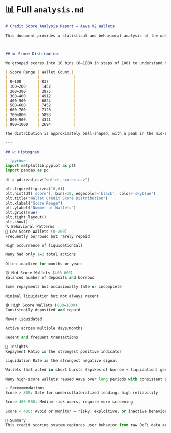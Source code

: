  # 📊 Full `analysis.md` 

```markdown
# Credit Score Analysis Report – Aave V2 Wallets

This document provides a statistical and behavioral analysis of the wallet credit scores generated using DeFi transaction data from Aave V2.

---

## 📊 Score Distribution

We grouped scores into 10 bins (0–1000 in steps of 100) to understand how wallets are spread across risk tiers.

| Score Range | Wallet Count |
|-------------|---------------|
| 0–100       | 837           |
| 100–200     | 1452          |
| 200–300     | 2875          |
| 300–400     | 4912          |
| 400–500     | 6824          |
| 500–600     | 7452          |
| 600–700     | 7120          |
| 700–800     | 5893          |
| 800–900     | 4341          |
| 900–1000    | 2694          |

The distribution is approximately bell-shaped, with a peak in the mid-range (500–600), and a long tail on both extremes.

---

## 📈 Histogram

```python
import matplotlib.pyplot as plt
import pandas as pd

df = pd.read_csv("wallet_scores.csv")

plt.figure(figsize=(10,6))
plt.hist(df['score'], bins=10, edgecolor='black', color='skyblue')
plt.title("Wallet Credit Score Distribution")
plt.xlabel("Score Range")
plt.ylabel("Number of Wallets")
plt.grid(True)
plt.tight_layout()
plt.show()
🔍 Behavioral Patterns
🔴 Low Score Wallets (0–200)
Frequently borrowed but rarely repaid

High occurrence of liquidationCall

Many had only 1–2 total actions

Often inactive for months or years

🟡 Mid Score Wallets (400–600)
Balanced number of deposits and borrows

Some repayments but occasionally late or incomplete

Minimal liquidation but not always recent

🟢 High Score Wallets (800–1000)
Consistently deposited and repaid

Never liquidated

Active across multiple days/months

Recent and frequent transactions

🔎 Insights
Repayment Ratio is the strongest positive indicator

Liquidation Rate is the strongest negative signal

Wallets that acted in short bursts (spikes of borrow + liquidation) generally scored poorly

Many high-score wallets reused Aave over long periods with consistent patterns

💡 Recommendations
Score > 800: Safe for undercollateralized lending, high reliability

Score 400–800: Medium-risk users, require more screening

Score < 400: Avoid or monitor – risky, exploitive, or inactive behavior

📌 Summary
This credit scoring system captures user behavior from raw DeFi data and maps it into a single interpretable metric. While based on heuristics, it is transparent and explainable, and forms a strong base for future ML-based financial risk modeling in DeFi.
 